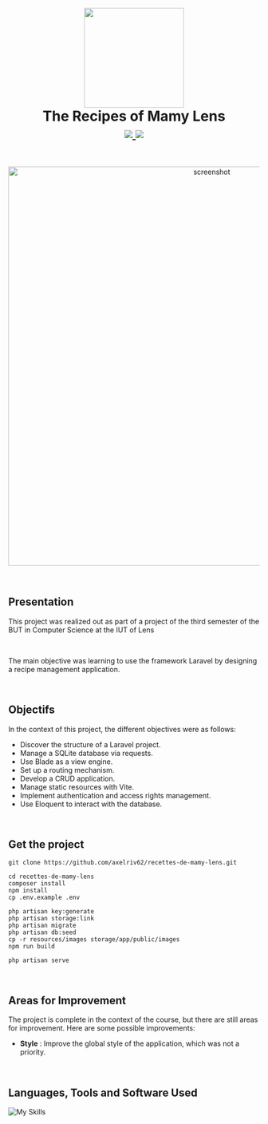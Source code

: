  <h1 align="center">
  <br>
  <img src="https://github.com/axelriv62/recettes-de-mamy-lens/tree/main/resources/images/icon.png" width="200">
  <br>
  <b>The Recipes of Mamy Lens</b>
  <br>
  <a href="https://github.com/axelriv62/recettes-de-mamy-lens/tree/main/README.md">
    <img src="https://img.shields.io/badge/README-FR-blue">
  </a>
  <a href="https://github.com/axelriv62/recettes-de-mamy-lens/tree/main/README-EN.md">
    <img src="https://img.shields.io/badge/README-EN-blue">
  </a>
</h1>

<br>

<p align="center">
  <img src="https://github.com/axelriv62/recettes-de-mamy-lens/tree/main/resources/images/screenshot.png" alt="screenshot" width="800">
</p>

<br>

## Presentation

This project was realized out as part of a project of the third semester of the BUT in Computer Science at the IUT of Lens

<br>

The main objective was learning to use the framework Laravel by designing a recipe management application.

<br>

## Objectifs

In the context of this project, the different objectives were as follows:

+ Discover the structure of a Laravel project.
+ Manage a SQLite database via requests.
+ Use Blade as a view engine.
+ Set up a routing mechanism.
+ Develop a CRUD application.
+ Manage static resources with Vite.
+ Implement authentication and access rights management.
+ Use Eloquent to interact with the database.

<br>

## Get the project

```shell
git clone https://github.com/axelriv62/recettes-de-mamy-lens.git

cd recettes-de-mamy-lens
composer install
npm install
cp .env.example .env

php artisan key:generate
php artisan storage:link
php artisan migrate
php artisan db:seed
cp -r resources/images storage/app/public/images
npm run build

php artisan serve
```

<br>

## Areas for Improvement

The project is complete in the context of the course, but there are still areas for improvement. Here are some possible improvements:

+ __Style__ : Improve the global style of the application, which was not a priority.

<br>

## Languages, Tools and Software Used

![My Skills](https://go-skill-icons.vercel.app/api/icons?i=laravel,html,css,git,gitlab&theme=dark)
